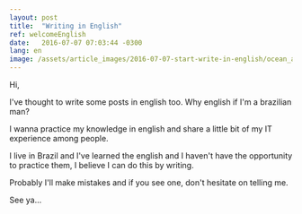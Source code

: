 ```yaml
---
layout: post
title:  "Writing in English"
ref: welcomeEnglish
date:   2016-07-07 07:03:44 -0300
lang: en
image: /assets/article_images/2016-07-07-start-write-in-english/ocean_avenue_miami_beach.jpg
---
```


Hi,


I've thought to write some posts in english too. Why english if I'm a brazilian man?

I wanna practice my knowledge in english and share a little bit of my IT experience among people.

I live in Brazil and I've learned the english and I haven't have the opportunity to practice them, I believe I can do this by writing.

Probably I'll make mistakes and if you see one, don't hesitate on telling me.


See ya...